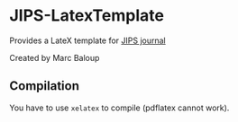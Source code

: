 # JIPS-LatexTemplate

Provides a LateX template for [JIPS journal](http://jips.afihm.org/)

Created by Marc Baloup

## Compilation

You have to use ```xelatex``` to compile (pdflatex cannot work).